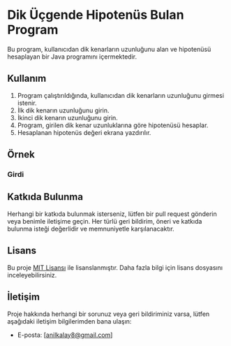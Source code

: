 # Dik Üçgende Hipotenüs Bulan Program

Bu program, kullanıcıdan dik kenarların uzunluğunu alan ve hipotenüsü hesaplayan bir Java programını içermektedir.

## Kullanım

1. Program çalıştırıldığında, kullanıcıdan dik kenarların uzunluğunu girmesi istenir.
2. İlk dik kenarın uzunluğunu girin.
3. İkinci dik kenarın uzunluğunu girin.
4. Program, girilen dik kenar uzunluklarına göre hipotenüsü hesaplar.
5. Hesaplanan hipotenüs değeri ekrana yazdırılır.

## Örnek

### Girdi


## Katkıda Bulunma

Herhangi bir katkıda bulunmak isterseniz, lütfen bir pull request gönderin veya benimle iletişime geçin. Her türlü geri bildirim, öneri ve katkıda bulunma isteği değerlidir ve memnuniyetle karşılanacaktır.

## Lisans

Bu proje [MIT Lisansı](LICENSE) ile lisanslanmıştır. Daha fazla bilgi için lisans dosyasını inceleyebilirsiniz.

## İletişim

Proje hakkında herhangi bir sorunuz veya geri bildiriminiz varsa, lütfen aşağıdaki iletişim bilgilerimden bana ulaşın:


- E-posta: [anilkalay8@gmail.com]

